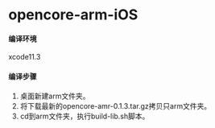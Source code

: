 # opencore-arm-iOS

#### 编译环境

xcode11.3

#### 编译步骤

1. 桌面新建arm文件夹。
2. 将下载最新的opencore-amr-0.1.3.tar.gz拷贝只arm文件夹。
3. cd到arm文件夹，执行build-lib.sh脚本。
